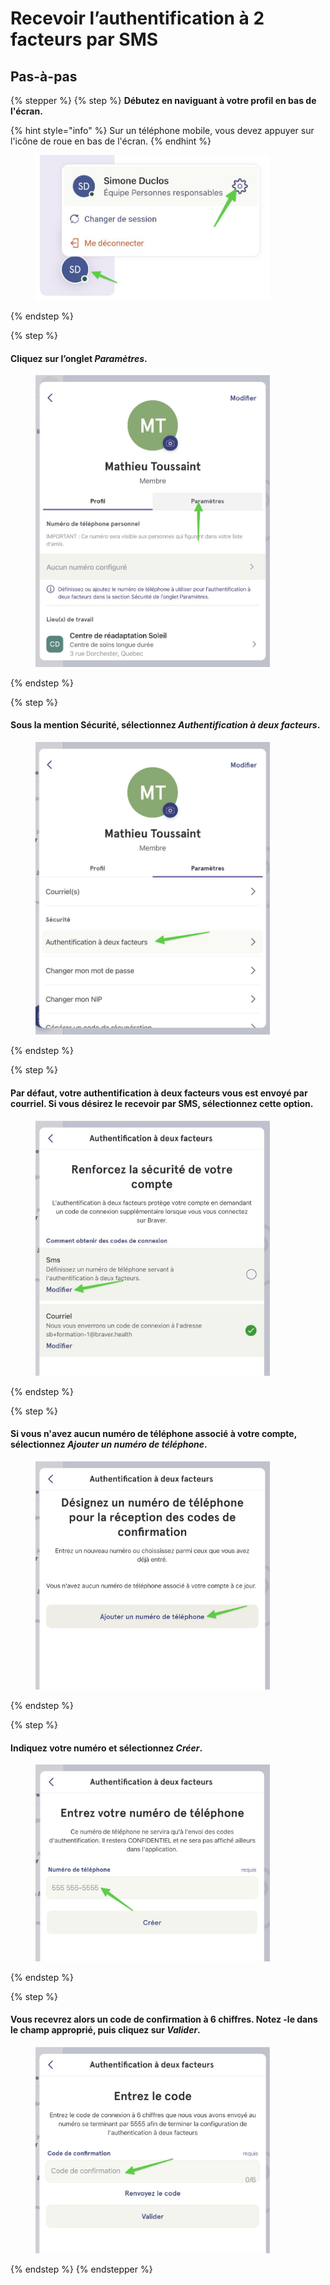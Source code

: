 # Recevoir l’authentification à 2 facteurs par SMS

## Pas-à-pas

{% stepper %}
{% step %}
**Débutez en naviguant à votre profil en bas de l'écran.**

{% hint style="info" %}
Sur un téléphone mobile, vous devez appuyer sur l'icône de roue en bas de l'écran.
{% endhint %}

<div align="left"><figure><img src="../../.gitbook/assets/acceder-les-parametres-patients.jpeg" alt="" width="375"><figcaption></figcaption></figure></div>
{% endstep %}

{% step %}
#### Cliquez sur l’onglet _Paramètres_.

<div align="left"><figure><img src="../../.gitbook/assets/recevoir-lauthentification-a-2-facteurs-par-sms - Step 3.jpeg" alt="" width="375"><figcaption></figcaption></figure></div>
{% endstep %}

{% step %}
#### Sous la mention Sécurité, sélectionnez _Authentification à deux facteurs_.

<div align="left"><figure><img src="../../.gitbook/assets/recevoir-lauthentification-a-2-facteurs-par-sms - Step 4.jpeg" alt="" width="375"><figcaption></figcaption></figure></div>
{% endstep %}

{% step %}
#### Par défaut, votre authentification à deux facteurs vous est envoyé par courriel. Si vous désirez le recevoir par SMS, sélectionnez cette option.

<div align="left"><figure><img src="../../.gitbook/assets/recevoir-lauthentification-a-2-facteurs-par-sms - Step 5.jpeg" alt="" width="375"><figcaption></figcaption></figure></div>
{% endstep %}

{% step %}
#### Si vous n'avez aucun numéro de téléphone associé à votre compte, sélectionnez _Ajouter un numéro de téléphone_.

<div align="left"><figure><img src="../../.gitbook/assets/recevoir-lauthentification-a-2-facteurs-par-sms - Step 6.jpeg" alt="" width="375"><figcaption></figcaption></figure></div>
{% endstep %}

{% step %}
#### Indiquez votre numéro et sélectionnez _Créer_.

<div align="left"><figure><img src="../../.gitbook/assets/recevoir-lauthentification-a-2-facteurs-par-sms - Step 7.jpeg" alt="" width="375"><figcaption></figcaption></figure></div>
{% endstep %}

{% step %}
#### Vous recevrez alors un code de confirmation à 6 chiffres. Notez -le dans le champ approprié, puis cliquez sur _Valider_.

<div align="left"><figure><img src="../../.gitbook/assets/recevoir-lauthentification-a-2-facteurs-par-sms - Step 8.jpeg" alt="" width="375"><figcaption></figcaption></figure></div>
{% endstep %}
{% endstepper %}
